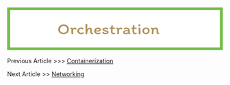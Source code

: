 <p align="center">
  <img src="img/Orchestration.png" width="605" height="100">
</p>

Previous Article >>> [Containerization](Containerization.md)


Next Article >> [Networking](Networking.md)

